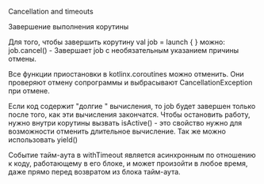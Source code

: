 Cancellation and timeouts

Завершение выполнения корутины

Для того, чтобы завершить корутину  val job = launch { } можно: job.cancel() - Завершает job с необязательным указанием причины отмены.

Все функции приостановки в kotlinx.coroutines можно отменить. Они проверяют отмену сопрограммы и выбрасывают CancellationException при отмене.

Если код содержит "долгие " вычисления, то job будет завершен только после того, как эти вычисления закончатся. Чтобы остановить работу, нужно внутри корутины вызвать isActive() - это свойство нужно для возможности отменить длительное вычисление.
Так же можно использовать yield()

Событие тайм-аута в withTimeout является асинхронным по отношению к коду, работающему в его блоке, и может произойти в любое время, даже прямо перед возвратом из блока тайм-аута.